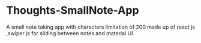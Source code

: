 # Thoughts-SmallNote-App
A small note taking app with characters  limitation  of 200  made up of react js ,swiper js for sliding between notes and material UI
